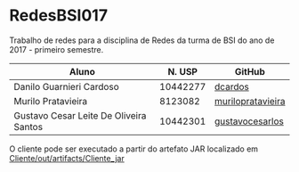 # RedesBSI017
Trabalho de redes para a disciplina de Redes da turma de BSI do ano de 2017 - primeiro semestre.

Aluno | N. USP | GitHub
------------ | ------------- | --------------
Danilo Guarnieri Cardoso | 10442277 | [dcardos](https://github.com/dcardos)
Murilo Pratavieira | 8123082 | [murilopratavieira](https://github.com/murilopratavieira)
Gustavo Cesar Leite De Oliveira Santos | 10442301 | [gustavocesarlos](https://github.com/gustavocesarlos)

O cliente pode ser executado a partir do artefato JAR localizado em [Cliente/out/artifacts/Cliente_jar](https://github.com/dcardos/RedesBSI017/tree/master/Cliente/out/artifacts/Cliente_jar)
